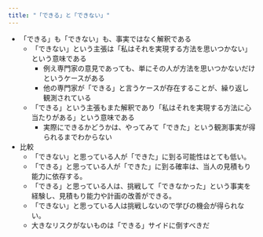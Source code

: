 ```yaml
---
title: "「できる」と「できない」"
---
```


- 「できる」も「できない」も、事実ではなく解釈である
    - 「できない」という主張は「私はそれを実現する方法を思いつかない」という意味である
        - 例え専門家の意見であっても、単にその人が方法を思いつかないだけというケースがある
        - 他の専門家が「できる」と言うケースが存在することが、繰り返し観測されている
    - 「できる」という主張もまた解釈であり「私はそれを実現する方法に心当たりがある」という意味である
        - 実際にできるかどうかは、やってみて「できた」という観測事実が得られるまでわからない
- 比較
    - 「できない」と思っている人が「できた」に到る可能性はとても低い。
    - 「できる」と思っている人が「できた」に到る確率は、当人の見積もり能力に依存する。
    - 「できる」と思っている人は、挑戦して「できなかった」という事実を経験し、見積もり能力や計画の改善ができる。
    - 「できない」と思っている人は挑戦しないので学びの機会が得られない。
    - 大きなリスクがないものは「できる」サイドに倒すべきだ
